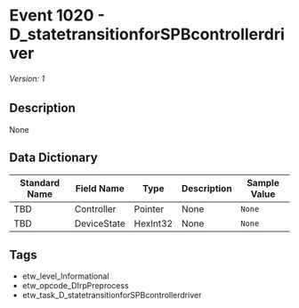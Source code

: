 # Event 1020 - D_statetransitionforSPBcontrollerdriver
###### Version: 1

## Description
None

## Data Dictionary
|Standard Name|Field Name|Type|Description|Sample Value|
|---|---|---|---|---|
|TBD|Controller|Pointer|None|`None`|
|TBD|DeviceState|HexInt32|None|`None`|

## Tags
* etw_level_Informational
* etw_opcode_DIrpPreprocess
* etw_task_D_statetransitionforSPBcontrollerdriver